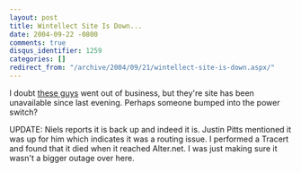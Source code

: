 ```yaml
---
layout: post
title: Wintellect Site Is Down...
date: 2004-09-22 -0800
comments: true
disqus_identifier: 1259
categories: []
redirect_from: "/archive/2004/09/21/wintellect-site-is-down.aspx/"
---
```


I doubt [these guys](http://www.wintellect.com/) went out of business,
but they're site has been unavailable since last evening. Perhaps
someone bumped into the power switch?

UPDATE: Niels reports it is back up and indeed it is. Justin Pitts
mentioned it was up for him which indicates it was a routing issue. I
performed a Tracert and found that it died when it reached Alter.net. I
was just making sure it wasn't a bigger outage over here.

